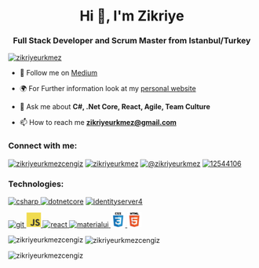 <h1 align="center">Hi 👋, I'm Zikriye</h1>
<h3 align="center">Full Stack Developer and Scrum Master from Istanbul/Turkey</h3>

<p align="left"> <a href="https://github.com/ryo-ma/github-profile-trophy"><img src="https://github-profile-trophy.vercel.app/?username=zikriyeurkmezcengiz&theme=onedark" alt="zikriyeurkmez" /></a> </p>

- 📝 Follow me on [Medium](https://medium.com/@zikriyeurkmez)

- 🌍 For Further information look at my [personal website](https://zikriyeurkmez.com)

- 💬 Ask me about **C#, .Net Core, React, Agile, Team Culture**

- 📫 How to reach me **zikriyeurkmez@gmail.com**

<h3 align="left">Connect with me:</h3>
<p align="left">
<a href="https://linkedin.com/in/zikriyeurkmezcengiz" target="blank"><img align="center" src="https://velanovascular.com/wp-content/uploads/2020/06/LinkedIn.png" alt="zikriyeurkmezcengiz" height="30" width="30" /></a>
<a href="https://www.linkedin.com/in/zikriye-urkmez-cengiz/" target="blank"><img align="center" src="https://upload.wikimedia.org/wikipedia/commons/thumb/e/e7/Instagram_logo_2016.svg/1200px-Instagram_logo_2016.svg.png" alt="zikriyeurkmez" height="30" width="30" /></a>
<a href="https://medium.com/@zikriyeurkmez" target="blank"><img align="center" src="https://cdn.jsdelivr.net/npm/simple-icons@3.0.1/icons/medium.svg" alt="@zikriyeurkmez" height="30" width="40" /></a>
 <a href="https://stackoverflow.com/users/story/15672879" target="blank"><img align="center" src="https://upload.wikimedia.org/wikipedia/commons/thumb/e/ef/Stack_Overflow_icon.svg/768px-Stack_Overflow_icon.svg.png" alt="12544106" height="45" width="45" /></a>
</p>

<h3 align="left">Technologies:</h3>
<p align="left"> 
<a href="https://docs.microsoft.com/en-us/dotnet/csharp/" target="_blank"> <img src="https://seeklogo.com/images/C/c-sharp-c-logo-02F17714BA-seeklogo.com.png" alt="csharp" width="27" height="30"/> </a>
<a href="https://dotnet.microsoft.com/" target="_blank"> <img src="https://upload.wikimedia.org/wikipedia/commons/thumb/e/ee/.NET_Core_Logo.svg/1200px-.NET_Core_Logo.svg.png" alt="dotnetcore" width="30" height="30"/></a>
<a href="https://identityserver4.readthedocs.io/en/latest/" target="_blank"> <img src="https://repository-images.githubusercontent.com/46652227/40902000-8788-11e9-9e34-50b428f439cf" alt="identityserver4" width="30" height="30"/></a>

<a href="https://git-scm.com/" target="_blank"> <img src="https://www.vectorlogo.zone/logos/git-scm/git-scm-icon.svg" alt="git" width="30" height="30"/> </a>
<a href="https://developer.mozilla.org/en-US/docs/Web/JavaScript" target="_blank"> <img src="https://raw.githubusercontent.com/devicons/devicon/master/icons/javascript/javascript-original.svg" alt="javascript" width="30" height="30"/> </a>
<a href="https://reactjs.org/" target="_blank"> <img src="https://upload.wikimedia.org/wikipedia/commons/thumb/4/47/React.svg/1200px-React.svg.png" alt="react" width="33" height="30"/> </a>
<a href="https://material-ui.com/" target="_blank"> <img src="https://material-ui.com/static/logo_raw.svg" alt="materialui" width="30" height="30"/> </a>
<a href="https://www.w3schools.com/css/" target="_blank"> <img src="https://raw.githubusercontent.com/devicons/devicon/master/icons/css3/css3-original-wordmark.svg" alt="css3" width="30" height="30"/> </a>
<a href="https://www.w3.org/html/" target="_blank"> <img src="https://raw.githubusercontent.com/devicons/devicon/master/icons/html5/html5-original-wordmark.svg" alt="html5" width="30" height="30"/> </a>

</p>

<p><img align="left" src="https://github-readme-stats.vercel.app/api/top-langs?username=zikriyeurkmezcengiz&show_icons=true&theme=radical&locale=en&layout=compact" alt="zikriyeurkmezcengiz" /></p>

<p>&nbsp;<img align="center" src="https://github-readme-stats.vercel.app/api?username=zikriyeurkmezcengiz&show_icons=true&theme=radical&locale=en&count_private=true&hide=issues" alt="zikriyeurkmezcengiz" width="50%" /></p>

<div>
<p align="left"> <img src="https://komarev.com/ghpvc/?username=zikriyeurkmezcengiz" alt="zikriyeurkmezcengiz" /> </p>
 </div>
